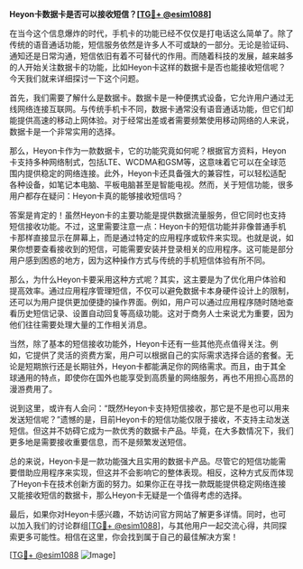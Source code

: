**Heyon卡数据卡是否可以接收短信？[[TG💪+ @esim1088](https://t.me/s/esim1088)]**

在当今这个信息爆炸的时代，手机卡的功能已经不仅仅是打电话这么简单了。除了传统的语音通话功能，短信服务依然是许多人不可或缺的一部分。无论是验证码、通知还是日常沟通，短信依旧有着不可替代的作用。而随着科技的发展，越来越多的人开始关注数据卡的功能，比如Heyon卡这样的数据卡是否也能接收短信呢？今天我们就来详细探讨一下这个问题。

首先，我们需要了解什么是数据卡。数据卡是一种便携式设备，它允许用户通过无线网络连接互联网。与传统手机卡不同，数据卡通常没有语音通话功能，但它们却能提供高速的移动上网体验。对于经常出差或者需要频繁使用移动网络的人来说，数据卡是一个非常实用的选择。

那么，Heyon卡作为一款数据卡，它的功能究竟如何呢？根据官方资料，Heyon卡支持多种网络制式，包括LTE、WCDMA和GSM等，这意味着它可以在全球范围内提供稳定的网络连接。此外，Heyon卡还具备强大的兼容性，可以轻松适配各种设备，如笔记本电脑、平板电脑甚至是智能电视。然而，关于短信功能，很多用户都存在疑问：Heyon卡真的能够接收短信吗？

答案是肯定的！虽然Heyon卡的主要功能是提供数据流量服务，但它同时也支持短信接收功能。不过，这里需要注意一点：Heyon卡的短信功能并非像普通手机卡那样直接显示在屏幕上，而是通过特定的应用程序或软件来实现。也就是说，如果你想要查看接收到的短信，可能需要安装并登录相关的应用程序。这可能是部分用户感到困惑的地方，因为这种操作方式与传统的手机短信体验有所不同。

那么，为什么Heyon卡要采用这种方式呢？其实，这主要是为了优化用户体验和提高效率。通过应用程序管理短信，不仅可以避免数据卡本身硬件设计上的限制，还可以为用户提供更加便捷的操作界面。例如，用户可以通过应用程序随时随地查看历史短信记录、设置自动回复等高级功能。这对于商务人士来说尤为重要，因为他们往往需要处理大量的工作相关消息。

当然，除了基本的短信接收功能外，Heyon卡还有一些其他亮点值得关注。例如，它提供了灵活的资费方案，用户可以根据自己的实际需求选择合适的套餐。无论是短期旅行还是长期驻外，Heyon卡都能满足你的网络需求。而且，由于其全球通用的特点，即使你在国外也能享受到高质量的网络服务，再也不用担心高昂的漫游费用了。

说到这里，或许有人会问：“既然Heyon卡支持短信接收，那它是不是也可以用来发送短信呢？”遗憾的是，目前Heyon卡的短信功能仅限于接收，不支持主动发送短信。但这并不妨碍它成为一款优秀的数据卡产品。毕竟，在大多数情况下，我们更多地是需要接收重要信息，而不是频繁发送短信。

总的来说，Heyon卡是一款功能强大且实用的数据卡产品。尽管它的短信功能需要借助应用程序来实现，但这并不会影响它的整体表现。相反，这种方式反而体现了Heyon卡在技术创新方面的努力。如果你正在寻找一款既能提供稳定网络连接又能接收短信的数据卡，那么Heyon卡无疑是一个值得考虑的选择。

最后，如果你对Heyon卡感兴趣，不妨访问官方网站了解更多详情。同时，也可以加入我们的讨论群组[[TG💪+ @esim1088](https://t.me/s/esim1088)]，与其他用户一起交流心得，共同探索更多可能性。相信在这里，你会找到属于自己的最佳解决方案！

[[TG💪+ @esim1088](https://t.me/s/esim1088) ![Image](https://i.postimg.cc/4NQfJmqS/Snipaste-2025-05-13-00-14-12.png)]